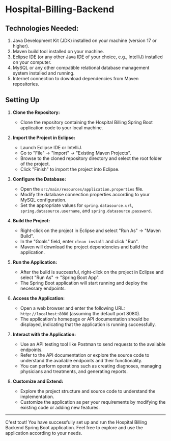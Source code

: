 # Hospital-Billing-Backend

## Technologies Needed:

1. Java Development Kit (JDK) installed on your machine (version 17 or higher).
2. Maven build tool installed on your machine.
3. Eclipse IDE (or any other Java IDE of your choice, e.g., IntelliJ) installed on your computer.
4. MySQL or any other compatible relational database management system installed and running.
5. Internet connection to download dependencies from Maven repositories.

## Setting Up

1. **Clone the Repository:**
   - Clone the repository containing the Hospital Billing Spring Boot application code to your local machine.

2. **Import the Project in Eclipse:**
   - Launch Eclipse IDE or IntelliJ.
   - Go to "File" -> "Import" -> "Existing Maven Projects".
   - Browse to the cloned repository directory and select the root folder of the project.
   - Click "Finish" to import the project into Eclipse.

3. **Configure the Database:**
   - Open the `src/main/resources/application.properties` file.
   - Modify the database connection properties according to your MySQL configuration.
   - Set the appropriate values for `spring.datasource.url`, `spring.datasource.username`, and `spring.datasource.password`.

4. **Build the Project:**
   - Right-click on the project in Eclipse and select "Run As" -> "Maven Build".
   - In the "Goals" field, enter `clean install` and click "Run".
   - Maven will download the project dependencies and build the application.

5. **Run the Application:**
   - After the build is successful, right-click on the project in Eclipse and select "Run As" -> "Spring Boot App".
   - The Spring Boot application will start running and deploy the necessary endpoints.

6. **Access the Application:**
   - Open a web browser and enter the following URL: `http://localhost:8080` (assuming the default port 8080).
   - The application's homepage or API documentation should be displayed, indicating that the application is running successfully.

7. **Interact with the Application:**
   - Use an API testing tool like Postman to send requests to the available endpoints.
   - Refer to the API documentation or explore the source code to understand the available endpoints and their functionality.
   - You can perform operations such as creating diagnoses, managing physicians and treatments, and generating reports.

8. **Customize and Extend:**
   - Explore the project structure and source code to understand the implementation.
   - Customize the application as per your requirements by modifying the existing code or adding new features.

---

C'est tout! You have successfully set up and run the Hospital Billing Backend Spring Boot application. Feel free to explore and use the application according to your needs.
